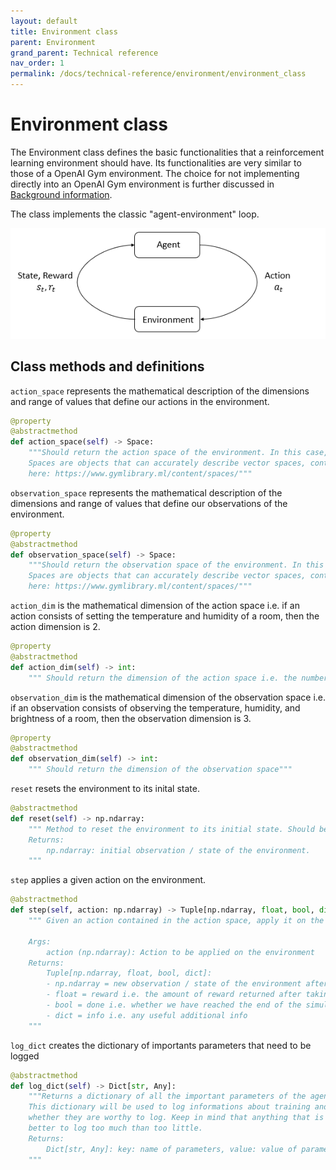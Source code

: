 ```yaml
---
layout: default
title: Environment class
parent: Environment
grand_parent: Technical reference
nav_order: 1
permalink: /docs/technical-reference/environment/environment_class
---
```


# Environment class

The Environment class defines the basic functionalities that a reinforcement learning environment should have. Its functionalities are very similar to those of a OpenAI Gym environment. The choice for not implementing directly into an OpenAI Gym environment is further discussed in [Background information](../../../../enac-docs/docs/background-information/openai).


The class implements the classic "agent-environment" loop.

![Agent-environment loop](/assets/rl_diagram_transparent_bg.png "Agent-environment loop (credits to Gym)")

## Class methods and definitions

`action_space` represents the mathematical description of the dimensions and range of values that define our actions in the environment. 
```python
@property
@abstractmethod
def action_space(self) -> Space:
    """Should return the action space of the environment. In this case, it is a Space from the Gym API.
    Spaces are objects that can accurately describe vector spaces, continuous or discrete. More information
    here: https://www.gymlibrary.ml/content/spaces/"""
```

`observation_space` represents the mathematical description of the dimensions and range of values that define our observations of the environment. 
```python
@property
@abstractmethod
def observation_space(self) -> Space:
    """Should return the observation space of the environment. In this case, it is a Space from the Gym API.
    Spaces are objects that can accurately describe vector spaces, continuous or discrete. More information
    here: https://www.gymlibrary.ml/content/spaces/"""
```

`action_dim` is the mathematical dimension of the action space i.e. if an action consists of setting the temperature and humidity of a room, then the action dimension is 2.
```python
@property
@abstractmethod
def action_dim(self) -> int:
    """ Should return the dimension of the action space i.e. the number of actions taken"""
```


`observation_dim` is the mathematical dimension of the observation space i.e. if an observation consists of observing the temperature, humidity, and brightness of a room, then the observation dimension is 3.
```python
@property
@abstractmethod
def observation_dim(self) -> int:
    """ Should return the dimension of the observation space"""
```


`reset` resets the environment to its inital state.
```python
@abstractmethod
def reset(self) -> np.ndarray:
    """ Method to reset the environment to its initial state. Should be called before calling step()
    Returns:
        np.ndarray: initial observation / state of the environment.
    """
```


`step` applies a given action on the environment.
```python
@abstractmethod
def step(self, action: np.ndarray) -> Tuple[np.ndarray, float, bool, dict]:
    """ Given an action contained in the action space, apply it on the environment.
    
    Args:
        action (np.ndarray): Action to be applied on the environment
    Returns:
        Tuple[np.ndarray, float, bool, dict]: 
        - np.ndarray = new observation / state of the environment after applying the action
        - float = reward i.e. the amount of reward returned after taking this action
        - bool = done i.e. whether we have reached the end of the simulation / environment
        - dict = info i.e. any useful additional info 
    """
```


`log_dict` creates the dictionary of importants parameters that need to be logged
```python
@abstractmethod
def log_dict(self) -> Dict[str, Any]:
    """Returns a dictionary of all the important parameters of the agent and the corresponding values (similar to from_dict() above).
    This dictionary will be used to log informations about training and testing sessions, therefore important parameters is defined here by 
    whether they are worthy to log. Keep in mind that anything that is logged will be searchable using the search functions, thus it is always
    better to log too much than too little.
    Returns:
        Dict[str, Any]: key: name of parameters, value: value of parameter in the agent
    """
```